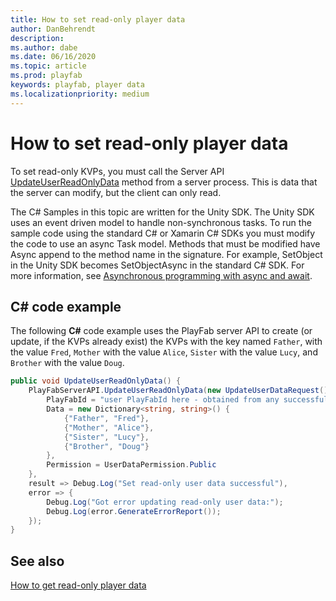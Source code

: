 ```yaml
---
title: How to set read-only player data 
author: DanBehrendt
description: 
ms.author: dabe
ms.date: 06/16/2020
ms.topic: article
ms.prod: playfab
keywords: playfab, player data
ms.localizationpriority: medium
---
```


# How to set read-only player data

To set read-only KVPs, you must call the Server API [UpdateUserReadOnlyData](xref:titleid.playfabapi.com.server.playerdatamanagement.updateuserreadonlydata) method from a server process. This is data that the server can modify, but the client can only read.

The C# Samples in this topic are written for the Unity SDK. The Unity SDK uses an event driven model to handle non-synchronous tasks. To run the sample code using the standard C# or Xamarin C# SDKs you must modify the code to use an async Task model. Methods that must be modified have Async append to the method name in the signature. For example, SetObject in the Unity SDK becomes SetObjectAsync in the standard C# SDK. For more information, see [Asynchronous programming with async and await](https://docs.microsoft.com/dotnet/csharp/programming-guide/concepts/async/).

## C# code example

The following **C#** code example uses the PlayFab server API to create (or update, if the KVPs already exist) the KVPs with the key named `Father`, with the value `Fred`,  `Mother` with the value `Alice`, `Sister` with the value `Lucy`, and `Brother` with the value `Doug`.

```csharp
public void UpdateUserReadOnlyData() {
    PlayFabServerAPI.UpdateUserReadOnlyData(new UpdateUserDataRequest() {
        PlayFabId = "user PlayFabId here - obtained from any successful LoginResult",
        Data = new Dictionary<string, string>() {
            {"Father", "Fred"},
            {"Mother", "Alice"},
            {"Sister", "Lucy"},
            {"Brother", "Doug"}
        },
        Permission = UserDataPermission.Public
    },
    result => Debug.Log("Set read-only user data successful"),
    error => {
        Debug.Log("Got error updating read-only user data:");
        Debug.Log(error.GenerateErrorReport());
    });
}
```

## See also

[How to get read-only player data](how-to-get-read-only-player-data.md)
